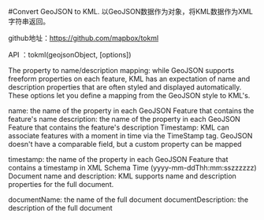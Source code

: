 #Convert GeoJSON to KML.
 以GeoJSON数据作为对象，将KML数据作为XML字符串返回。


github地址：https://github.com/mapbox/tokml
 


API  ：tokml(geojsonObject, [options])
 
 
The property to name/description mapping: while GeoJSON supports freeform properties on each feature, KML has an expectation of name and description properties that are often styled and displayed automatically. These options let you define a mapping from the GeoJSON style to KML's.

name: the name of the property in each GeoJSON Feature that contains the feature's name
description: the name of the property in each GeoJSON Feature that contains the feature's description
Timestamp: KML can associate features with a moment in time via the TimeStamp tag. GeoJSON doesn't have a comparable field, but a custom property can be mapped

timestamp: the name of the property in each GeoJSON Feature that contains a timestamp in XML Schema Time (yyyy-mm-ddThh:mm:sszzzzzz)
Document name and description: KML supports name and description properties for the full document.

documentName: the name of the full document
documentDescription: the description of the full document